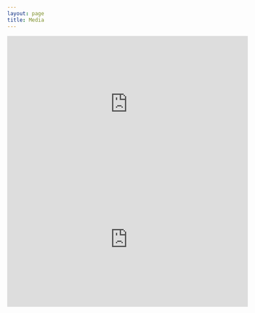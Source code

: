 ```yaml
---
layout: page
title: Media
---
```


<iframe width="560" height="315" src="https://www.youtube.com/embed/5Mqh3uEK0Zc" frameborder="0" allow="autoplay; encrypted-media" allowfullscreen></iframe>

<iframe width="560" height="315" src="https://www.youtube.com/embed/vqcyLITNaTA" frameborder="0" allow="autoplay; encrypted-media" allowfullscreen></iframe>